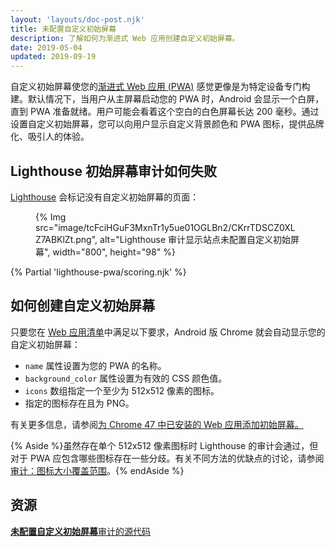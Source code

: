 ```yaml
---
layout: 'layouts/doc-post.njk'
title: 未配置自定义初始屏幕
description: 了解如何为渐进式 Web 应用创建自定义初始屏幕。
date: 2019-05-04
updated: 2019-09-19
---
```


自定义初始屏幕使您的[渐进式 Web 应用 (PWA)](https://web.dev/progressive-web-apps/) 感觉更像是为特定设备专门构建。默认情况下，当用户从主屏幕启动您的 PWA 时，Android 会显示一个白屏，直到 PWA 准备就绪。用户可能会看着这个空白的白色屏幕长达 200 毫秒。通过设置自定义初始屏幕，您可以向用户显示自定义背景颜色和 PWA 图标，提供品牌化、吸引人的体验。

## Lighthouse 初始屏幕审计如何失败

[Lighthouse](https://developers.google.com/web/tools/lighthouse/) 会标记没有自定义初始屏幕的页面：

<figure>{% Img src="image/tcFciHGuF3MxnTr1y5ue01OGLBn2/CKrrTDSCZ0XLZ7ABKlZt.png", alt="Lighthouse 审计显示站点未配置自定义初始屏幕", width="800", height="98" %}</figure>

{% Partial 'lighthouse-pwa/scoring.njk' %}

## 如何创建自定义初始屏幕

只要您在 [Web 应用清单](https://web.dev/add-manifest/)中满足以下要求，Android 版 Chrome 就会自动显示您的自定义初始屏幕：

- `name` 属性设置为您的 PWA 的名称。
- `background_color` 属性设置为有效的 CSS 颜色值。
- `icons` 数组指定一个至少为 512x512 像素的图标。
- 指定的图标存在且为 PNG。

有关更多信息，请参阅[为 Chrome 47 中已安装的 Web 应用添加初始屏幕。](https://developers.google.com/web/updates/2015/10/splashscreen)

{% Aside %}虽然存在单个 512x512 像素图标时 Lighthouse 的审计会通过，但对于 PWA 应包含哪些图标存在一些分歧。有关不同方法的优缺点的讨论，请参阅[审计：图标大小覆盖范围](https://github.com/GoogleChrome/lighthouse/issues/291)。{% endAside %}

## 资源

[**未配置自定义初始屏幕**审计的源代码](https://github.com/GoogleChrome/lighthouse/blob/master/lighthouse-core/audits/splash-screen.js)
